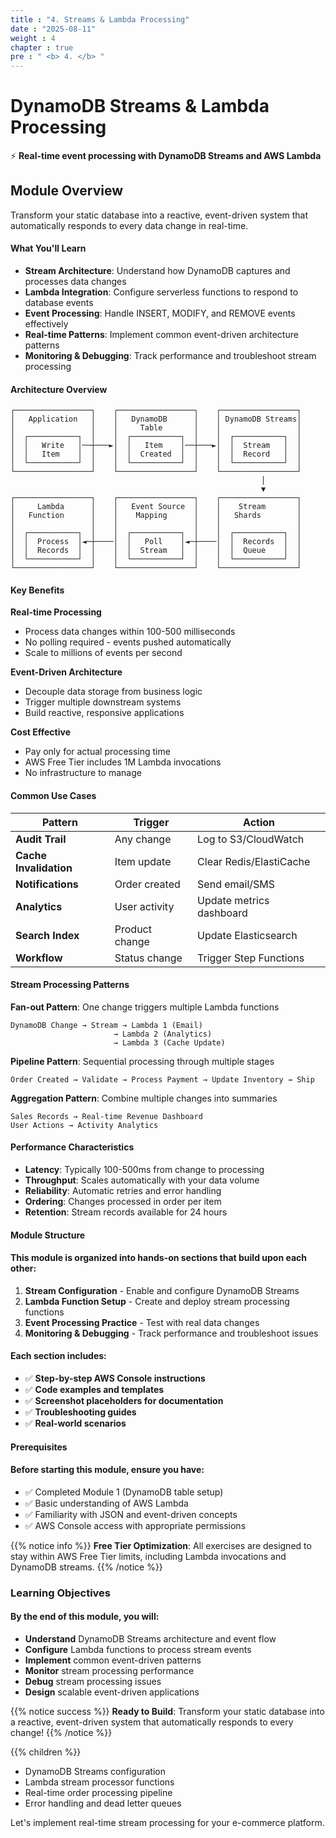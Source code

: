 ```yaml
---
title : "4. Streams & Lambda Processing"
date : "2025-08-11"
weight : 4
chapter : true
pre : " <b> 4. </b> "
---
```


# DynamoDB Streams & Lambda Processing

⚡ **Real-time event processing with DynamoDB Streams and AWS Lambda**

## Module Overview

Transform your static database into a reactive, event-driven system that automatically responds to every data change in real-time.

#### What You'll Learn

- **Stream Architecture**: Understand how DynamoDB captures and processes data changes
- **Lambda Integration**: Configure serverless functions to respond to database events
- **Event Processing**: Handle INSERT, MODIFY, and REMOVE events effectively
- **Real-time Patterns**: Implement common event-driven architecture patterns
- **Monitoring & Debugging**: Track performance and troubleshoot stream processing

#### Architecture Overview

```
┌─────────────────┐    ┌─────────────────┐    ┌─────────────────┐
│   Application   │    │   DynamoDB      │    │ DynamoDB Streams│
│                 │    │     Table       │    │                 │
│  ┌───────────┐  │    │  ┌───────────┐  │    │  ┌───────────┐  │
│  │   Write   │──┼───►│  │   Item    │──┼───►│  │  Stream   │  │
│  │   Item    │  │    │  │  Created  │  │    │  │  Record   │  │
│  └───────────┘  │    │  └───────────┘  │    │  └───────────┘  │
└─────────────────┘    └─────────────────┘    └─────────────────┘
                                                        │
                                                        ▼
┌─────────────────┐    ┌─────────────────┐    ┌─────────────────┐
│     Lambda      │    │   Event Source  │    │    Stream       │
│   Function      │    │    Mapping      │    │   Shards        │
│                 │    │                 │    │                 │
│  ┌───────────┐  │    │  ┌───────────┐  │    │  ┌───────────┐  │
│  │  Process  │◄─┼────│  │   Poll    │◄─┼────│  │  Records  │  │
│  │  Records  │  │    │  │  Stream   │  │    │  │  Queue    │  │
│  └───────────┘  │    │  └───────────┘  │    │  └───────────┘  │
└─────────────────┘    └─────────────────┘    └─────────────────┘
```

#### Key Benefits

**Real-time Processing**
- Process data changes within 100-500 milliseconds
- No polling required - events pushed automatically
- Scale to millions of events per second

**Event-Driven Architecture**  
- Decouple data storage from business logic
- Trigger multiple downstream systems
- Build reactive, responsive applications

**Cost Effective**
- Pay only for actual processing time
- AWS Free Tier includes 1M Lambda invocations
- No infrastructure to manage

#### Common Use Cases

| Pattern | Trigger | Action |
|---------|---------|--------|
| **Audit Trail** | Any change | Log to S3/CloudWatch |
| **Cache Invalidation** | Item update | Clear Redis/ElastiCache |
| **Notifications** | Order created | Send email/SMS |
| **Analytics** | User activity | Update metrics dashboard |
| **Search Index** | Product change | Update Elasticsearch |
| **Workflow** | Status change | Trigger Step Functions |

#### Stream Processing Patterns

**Fan-out Pattern**: One change triggers multiple Lambda functions
```
DynamoDB Change → Stream → Lambda 1 (Email)
                       → Lambda 2 (Analytics)  
                       → Lambda 3 (Cache Update)
```

**Pipeline Pattern**: Sequential processing through multiple stages
```
Order Created → Validate → Process Payment → Update Inventory → Ship
```

**Aggregation Pattern**: Combine multiple changes into summaries
```
Sales Records → Real-time Revenue Dashboard
User Actions → Activity Analytics
```

#### Performance Characteristics

- **Latency**: Typically 100-500ms from change to processing
- **Throughput**: Scales automatically with your data volume  
- **Reliability**: Automatic retries and error handling
- **Ordering**: Changes processed in order per item
- **Retention**: Stream records available for 24 hours

#### Module Structure

#### This module is organized into hands-on sections that build upon each other:

1. **Stream Configuration** - Enable and configure DynamoDB Streams
2. **Lambda Function Setup** - Create and deploy stream processing functions  
3. **Event Processing Practice** - Test with real data changes
4. **Monitoring & Debugging** - Track performance and troubleshoot issues

#### Each section includes:
- ✅ **Step-by-step AWS Console instructions**
- ✅ **Code examples and templates**
- ✅ **Screenshot placeholders for documentation**
- ✅ **Troubleshooting guides**
- ✅ **Real-world scenarios**

#### Prerequisites

#### Before starting this module, ensure you have:
- ✅ Completed Module 1 (DynamoDB table setup)
- ✅ Basic understanding of AWS Lambda
- ✅ Familiarity with JSON and event-driven concepts
- ✅ AWS Console access with appropriate permissions

{{% notice info %}}
**Free Tier Optimization**: All exercises are designed to stay within AWS Free Tier limits, including Lambda invocations and DynamoDB streams.
{{% /notice %}}

### Learning Objectives

#### By the end of this module, you will:

- **Understand** DynamoDB Streams architecture and event flow
- **Configure** Lambda functions to process stream events
- **Implement** common event-driven patterns
- **Monitor** stream processing performance
- **Debug** stream processing issues
- **Design** scalable event-driven applications

{{% notice success %}}
**Ready to Build**: Transform your static database into a reactive, event-driven system that automatically responds to every change!
{{% /notice %}}

{{% children %}}

- DynamoDB Streams configuration
- Lambda stream processor functions
- Real-time order processing pipeline
- Error handling and dead letter queues

Let's implement real-time stream processing for your e-commerce platform.
